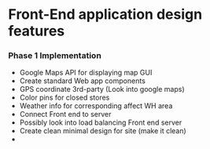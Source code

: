 # Front-End application design features 

### Phase 1 Implementation 

 - Google Maps API for displaying map GUI 
 - Create standard Web app components
 - GPS coordinate 3rd-party (Look into google maps)
 - Color pins for closed stores
 - Weather info for corresponding affect WH area
 - Connect Front end to server 
 - Possibly look into load balancing Front end server 
 - Create clean minimal design for site (make it clean)
 - 
